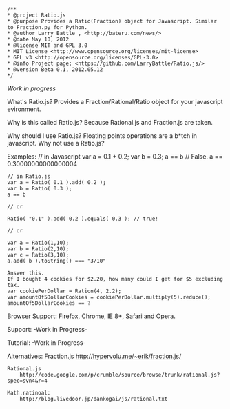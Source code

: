 	/**
	* @project Ratio.js
	* @purpose Provides a Ratio(Fraction) object for Javascript. Similar to Fraction.py for Python.
	* @author Larry Battle , <http://bateru.com/news/>
	* @date May 10, 2012
	* @license MIT and GPL 3.0 
	* MIT License <http://www.opensource.org/licenses/mit-license>
	* GPL v3 <http://opensource.org/licenses/GPL-3.0>
	* @info Project page: <https://github.com/LarryBattle/Ratio.js/>
	* @version Beta 0.1, 2012.05.12
	*/

*Work in progress*

What's Ratio.js?
Provides a Fraction/Rational/Ratio object for your javascript evironment.

Why is this called Ratio.js?
Because Rational.js and Fraction.js are taken. 

Why should I use Ratio.js?
Floating points operations are a b*tch in javascript. Why not use a Ratio.js?

Examples:
	// in Javascript
	var a = 0.1 + 0.2;
	var b = 0.3;
	a == b	// False. 
	a == 0.30000000000000004

	// in Ratio.js
	var a = Ratio( 0.1 ).add( 0.2 );
	var b = Ratio( 0.3 );
	a == b

	// or

	Ratio( "0.1" ).add( 0.2 ).equals( 0.3 ); // true!

	// or

	var a = Ratio(1,10);
	var b = Ratio(2,10);
	var c = Ratio(3,10);
	a.add( b ).toString() === "3/10"

	Answer this.
	If I bought 4 cookies for $2.20, how many could I get for $5 excluding tax.
	var cookiePerDollar = Ration(4, 2.2);
	var amountOf5DollarCookies = cookiePerDollar.multiply(5).reduce();
	amountOf5DollarCookies == ?

Browser Support:
Firefox, Chrome, IE 8+, Safari and Opera.

Support:
-Work in Progress-

Tutorial:
-Work in Progress-

Alternatives:
	Fraction.js
		http://hypervolu.me/~erik/fraction.js/
		
	Rational.js
		http://code.google.com/p/crumble/source/browse/trunk/rational.js?spec=svn4&r=4
		
	Math.ratinoal: 
		http://blog.livedoor.jp/dankogai/js/rational.txt
		